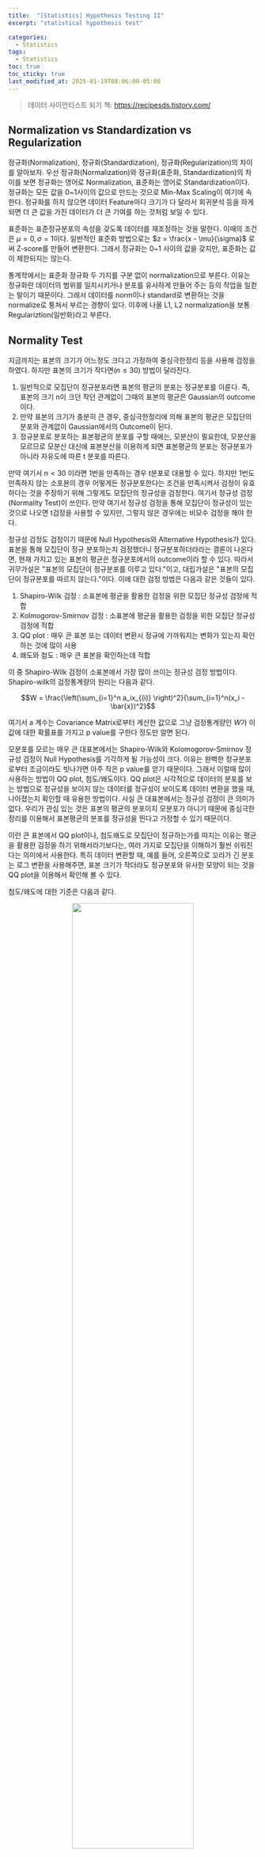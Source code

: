 ```yaml
---
title:  "[Statistics] Hypothesis Testing II"
excerpt: "statistical hypothesis test"

categories:
  - Statistics
tags:
  - Statistics
toc: true
toc_sticky: true
last_modified_at: 2025-01-19T08:06:00-05:00
---
```


> 데이터 사이언티스트 되기 책: https://recipesds.tistory.com/

## Normalization vs Standardization vs Regularization

정규화(Normalization), 정규화(Standardization), 정규화(Regularization)의 차이를 알아보자. 우선 정규화(Normalization)와 정규화(표준화, Standardization)의 차이를 보면 정규화는 영어로 Normalization, 표준화는 영어로 Standardization이다. 정규화는 모든 값을 0~1사이의 값으로 만드는 것으로 Min-Max Scaling이 여기에 속한다. 정규화를 하지 않으면 데이터 Feature마다 크기가 다 달라서 회귀분석 등을 하게 되면 더 큰 값을 가진 데이터가 더 큰 기여를 하는 것처럼 보일 수 있다. 

표준화는 표준정규분포의 속성을 갖도록 데이터를 재조정하는 것을 말한다. 이때의 조건은 $\mu=0, \sigma=1$이다. 일반적인 표준화 방법으로는 $z = \frac{x - \mu}{\sigma}$ 로써 Z-score를 만들어 변환한다. 그래서 정규화는 0~1 사이의 값을 갖지만, 표준화는 값이 제한되지는 않는다.

통계학에서는 표준화 정규화 두 가지를 구분 없이 normalization으로 부른다. 이유는 정규화란 데이터의 범위를 일치시키거나 분포를 유사하게 만들어 주는 등의 작업을 일컫는 말이기 때문이다. 그래서 데이터를 norm이나 standard로 변환하는 것을 normalize로 퉁쳐서 부르는 경향이 있다. 
이후에 나올 L1, L2 normalization을 보통 Regulariztion(일반화)라고 부른다. 

## Normality Test

지금까지는 표본의 크기가 어느정도 크다고 가정하여 중심극한정리 등을 사용해 검정을 하였다. 하지만 표본의 크기가 작다면($n \leq 30$) 방법이 달라진다. 

1. 일반적으로 모집단이 정규분포라면 표본의 평균의 분포는 정규분포를 이룬다. 즉, 표본의 크기 n이 크던 작던 관계없이 그때의 표본의 평균은 Gaussian의 outcome이다.
2. 만약 표본의 크기가 충분히 큰 경우, 중심극한정리에 의해 표본의 평균은 모집단의 분포와 관계없이 Gaussian에서의 Outcome이 된다.
3. 정규분포로 분포하는 표본평균의 분포를 구할 때에는, 모분산이 필요한데, 모분산을 모르므로 모분산 대신에 표본분산을 이용하게 되면 표본평균의 분포는 정규분포가 아니라 자유도에 따른 t 분포를 따른다.

만약 여기서 $n < 30$ 이라면 1번을 만족하는 경우 t분포로 대용할 수 있다. 하지만 1번도 만족하지 않는 소포뵨의 경우 어떻게든 정규분포한다는 조건을 만족시켜서 검정이 유효하다는 것을 주장하기 위해 그렇게도 모집단의 정규성을 검정한다. 여기서 정규성 검정(Normality Test)이 쓰인다. 만약 여기서 정규성 검정을 통해 모집단이 정규성이 있는 것으로 나오면 t검정을 사용할 수 있지만, 그렇지 않은 경우에는 비모수 검정을 해야 한다. 

정규성 검정도 검정이기 때문에 Null Hypothesis와 Alternative Hypothesis가 있다. 표본을 통해 모집단이 정규 분포하는지 검정했더니 정규분포하더라라는 결론이 나온다면, 현재 가지고 있는 표본의 평균은 정규분포에서의 outcome이라 할 수 있다. 따라서 귀무가설은 "표본의 모집단이 정규분포를 이루고 있다."이고, 대립가설은 "표본의 모집단이 정규분포를 따르지 않는다."이다. 이에 대한 검정 방법은 다음과 같은 것들이 있다. 

1. Shapiro-Wilk 검정 : 소표본에 평균을 활용한 검정을 위한 모집단 정규성 검정에 적합 
2. Kolmogorov-Smirnov 검정 : 소표본에 평균을 활용한 검정을 위한 모집단 정규성 검정에 적합
3. QQ plot : 매우 큰 표본 또는 데이터 변환시 정규에 가까워지는 변화가 있는지 확인하는 것에 많이 사용
4. 왜도와 첨도 : 매우 큰 표본을 확인하는데 적합

이 중 Shapiro-Wilk 검정이 소표본에서 가장 많이 쓰이는 정규성 검정 방법이다. Shapiro-wilk의 검정통계량의 원리는 다음과 같다. 

$$W = \frac{\left(\sum_{i=1}^n a_ix_{(i)} \right)^2}{\sum_{i=1}^n(x_i - \bar{x})^2}$$

여기서 a 계수는 Covariance Matrix로부터 계산한 값으로 그냥 검정통계량인 $W$가 이 값에 대한 확률표를 가지고 p value를 구한다 정도만 알면 된다. 

모분포를 모르는 매우 큰 대표본에서는  Shapiro-Wilk와 Kolomogorov-Smirnov 정규성 검정이 Null Hypothesis를 기각하게 될 가능성이 크다. 이유는 완벽한 정규분포로부터 조금이라도 빗나가면 아주 작은 p value를 얻기 때문이다. 
그래서 이럴때 많이 사용하는 방법이 QQ plot, 첨도/왜도이다.  QQ plot은 시각적으로 데이터의 분포를 보는 방법으로 정규성을 보이지 않는 데이터를 정규성이 보이도록 데이터 변환을 했을 때, 나아졌는지 확인할 때 유용한 방법이다. 사실 큰 대표본에서는 정규성 검정이 큰 의미가 없다. 우리가 관심 있는 것은 표본의 평균의 분포이지 모분포가 아니기 때문에 중심극한정리를 이용해서 표본평균의 분포를 정규성을 띈다고 가정할 수 있기 때문이다. 

이런 큰 표본에서 QQ plot이나, 첨도왜도로 모집단이 정규하는가를 따지는 이유는 평균을 활용한 검정을 하기 위해서라기보다는, 여러 가지로 모집단을 이해하기 훨씬 쉬워진다는 의미에서 사용한다. 특히 데이터 변환할 때, 예를 들어, 오른쪽으로 꼬리가 긴 분포는 로그 변환을 사용해주면, 표본 크기가 작더라도 정규분포와 유사한 모양이 되는 것을 QQ plot을 이용해서 확인해 볼 수 있다. 

첨도/왜도에 대한 기준은 다음과 같다. 

<p align="center"><img src="https://github.com/user-attachments/assets/1a1f9342-1eea-4bb4-b085-d10a986b910e" height="70%" width="70%"></p>

추가적으로 첨도=0 이면 표준정규분포이고, 첨도가 크더라도 분산이 더 큰 경우 완만한 그래프가 될 수 있으므로, 비교를 할 경우 분산이 동일한 분포끼리 비교해야 한다. 가우시안과 t분포가 그러한 관계이다. West 등(1995)의 연구에서는 왜도는 절대값이 2, 첨도는 절댓값이 7 이하이면 정규분포에서 크게 벗어나지 않아 정규성을 띈다고 봐도 된다고 한다. 

```py
from scipy.stats import skew, kurtosis
 
skew(data) # 왜도
kurtosis(data, fisher=True) # 첨도
```

참고로 fisher=True 이면, 정규분포 첨도를 0 기준으로 계산해주고, False이면 정규분포 첨도를 3으로 계산해 준다. 

추가적으로 정규성 검정을 하고 나면 등분산 가정이라는 것도 따라다닌다. 등분산 가정은 검정에서 비교하는 집단이 서로 분산이 같다는 가정인데, 분산이 같다는 의미는 각각의 분산이 확률변수로써 같을 확률이 크고 그렇다는 의미는 각각의 집단은 같은 성질의 집단이고, 같은 성질의 집단이라는 이야기는 같은 성질의 모집단에서 나눈 그룹일 수 있다는 의미가 된다. 따라서 각 표본의 분산의 값이 똑같을 필요는 없고, 모분산이 확률적으로 같다는 정도이다. 이런걸 동질성(Homogeneity of Variance)이라 한다. 


## $t$, $\chi^2$, $F$ testing

검정은 특정 통계량이 어떤 확률분포를 따를 때, 설정한 가설에 대해서 p value가 어떻게 되는지를 보는 것이다. 이때 어떤 확률분포에 $t$ 분포, $\chi^2$ 분포, $F$ 분포가 있다. 

앞서 살펴보았던 $t$ 분포부터 살펴보면 $t$ 분포는 표본평균의 분포가 따르는 분포이고, 모분산이 아닌 표본분산이 분포의 파라미터이다. 표본수가 작을 때는 표본정규분포보다 양쪽 꼬리가 더 두껍고, 표본크기가 커질 수록 정규분포에 가까워진다. 

$\chi^2$ 분포는 이전에 살펴보았듯이 가우시안의 제곱의 합이 해당 분포를 따른다. 카이제곱 분포는 표본분산의 분포와 관련있고, 표본분산의 검정을 할 때 사용된다. 통계량은 다음과 같다. 

$$\chi^2 = \sum_{i=1}^n \frac{(O_i - E_i)^2}{E_i}   
\begin{cases}
O : Observations \\  
E : Expections 
\end{cases}$$

위 통계량은 비율에 대한 검정이다. 비율은 Binomial로 표현되고, Binomial은 가우시안으로 근사가 되니까, 비율은 가우시안으로 근사된다. 
연속형 정규분포 변수에서의 카이제곱은 가우시안 제곱의 합 $\sum_{i=1}^n Z_i^2 = \sum_{i=1}^n \lbrack \frac{X_i - \mu}{\sigma} \rbrack^2 = \chi^2$ 임을 이용해서 2개 Binomial Case로 카이제곱 분포를 따르는지 유도해보면 다음과 같다. 

Binomial의 Gaussian근사를 상정하고, $\mu = np, \sigma^2 = npq$를 이용해 관측치 $O$를 z score로 쓰면,

$$z = frac{O_0 - np_0}{\sqrt{np_0(1-p_0)}} \sim N(0, 1), z^2 = \frac{(O_0 - np_0)^2}{np_0(1-p_0)} \sim \chi_{(1)}^2$$

가 된다. 이제 Binomial case 이므로 $p_0 + p_1 = 1, E_0 + E_1 = n, O_0 + O_1 = n, np_0 = E_0, np_1 = E_1$를 이용해서 유도한다. 

$$\begin{align}
Z^2 &= \frac{(O_0 - np_0)^2}{np_0(1-p_0)} = \frac{(O_0 - E_0)^2}{np_0p_1} = \frac{n(O_0 - E_0)^2}{np_0np_1} = \frac{n(O_0 - E_0)^2}{E_0E_1} \\ 
&= \frac{n(O_0 - E_0)^2}{E_0(n - E_0)} = (O_0 - E_0)^2 \left(\frac{1}{E_0} + \frac{1}{n-E_0} \right) \\ 
&= \frac{(O_0 - E_0)^2}{E_0} + \frac{((n-O_0) - (n-E_0))^2}{n - E_0} = \frac{(O_0 - E_0)^2}{E_0} + \frac{(O_1 - E_1)^2}{n-E_0} \\ 
&= \frac{(O_0 - E_0)^2}{E_0} + \frac{(O_1 - E_1)^2}{E_1} = \chi^2
\end{align}$$

이처럼 카이제곱 분포를 따르는 것을 확인할 수 있고, n개 Binomial Case로 일반화된 $\sum_{i=1}^n \frac{(O_i - E_i)^2}{E_i} \sim \chi_{(n-1)}^2$는 $\sum Z^2$의 형태라는 것을 알 수 있다. 

마지막으로 $F$ 분포는 $\frac{\chi^2}{\chi^2}$ 형태의 확률변수가 따르는 분포로, 이때는 Continuous 형태의 데이터에서 분산과 분산의 비가 따르는 분포이다. $F$ 비는 앞으로 나올 ANOVA 분산분석에서 사용되며, $F$ 비에 사용되는 비율을 $F = \frac{\alpha}{\beta}$ 라 하면 알파 베타는 각각 설명가능한 변량의 평균, 설명하지 못하는 변량의 평균이라 한다. 이를 다르게 표현하면 다음과 같다. 

$\alpha$ : 실험을 위해 인위적으로 선택한 데이터의 분산   
$\beta$ : 표본에 의한 분산 (통제할 수 없음)

실험을 위해 인위적으로 선택했다는 것은 모델을 만든다던가, 그룹을 나눈단던가 하는 것을 말한다.

$\alpha$ : 우리가 만든 모델에 의해 예측 가능한 분산     
$\beta$ : 우리가 예측 불가능한 데이터에 의한 분산  

우리가 모델을 만들었기 때문에 원래의 상태와 모델과의 차이를 측정할 필요가 있고, 우리가 모델을 만들었기 때문에, 만든 모델과 데이터의 차이를 측정할 필요가 있게 된다. 

$\alpha$ : 우리가 뭔가를 한 것에 대한 분산        
$\beta$ : 우리가 뭔가를 한 것 이외의 분산

뭔가를 하고 난 후에 결과라는 것은 효과를 기대한 것이니, 원래 상태와 효과와의 차이를 말하는 것이다. 

$\alpha$ : 결과에 대한 효과의 분산       
$\beta$ : 결과에 대한 오차의 분산  

쉽게 축약해서 쓰면 다음과 같다. 

$\alpha$ : 효과의 분산      
$\beta$ : 오차의 분산 

전반적으로 분자는 뭔가를 함으로써 나오는 원래의 상태로부터의 차이, 분모는 뭔를 했지만 여전히 있는 차이를 말한다. 

집단 차이 분석의 ANOVA F 검정의 $F$ 비의 경우 다음과 같다. 

$\alpha$ : 집단을 나눴기 때문에 생기는 집단끼리의 차이(분산)의 평균        
$\beta$ : 집단을 나눴지만 각 집단안에 있는 차이(분산)의 평균 

회귀의 경우 $F$ 분석은 다음과 같다. 

$\alpha$ : 회귀선을 찾아냈으니까, 회귀선과 평균선과의 차이(분산)의 평균     
$\beta$ : 회귀선을 찾아냈지만, 여전히 있는 관측치와 회귀선과의 차이(분산)의 평균    

전반벅으로 (결과에 대한 변화의 차이 / 결과와 관측치의 차이)가 된다. 노이즈에 비해 얼머나 효과 차이가 나는지를 보여준다. 혹은, 모집단을 추정할 때 틀릴 수도 있는 오차에 비해, 얼마나 확실하게 차이가 큰지를 계산한다. 

- $t$검정은 표본의 평균을 비교할 때 사용할 수 있다.   

- $\chi^2$ 검정은 원래 어떤 비율이어야 하는 기대 비율에 비해 퍼진 정도를 이용해 비교하는데 사용된다. 다시말해, 기댓값으로부터 관찰값까지의 차이(거리)를 나타내는 값이다.   

- $F$ 검정은 통제 가능한 분산과 통제 불가능한 분산의 비를 이용해 통제 불가능한 것에 비해 통제 가능한 것이 차이가 나는가를 확인할 때 사용한다. 

## Test of Independence & Test of Homogeneity

동립성 검정(Test of Independence), 독질성 검정(Test of Homogeneity) 모두 카이스퀘어 검정을 한다. 
독립성 검정은 한 개의 표본 집단에서 뽑은 변수가 서로 독립인지를 검사한다. 동질성 검정은 서로 다른 표본 집단 변수의 동질성을 검사한다. 카이스퀘어 검정의 기본적인 아이디어는 관측빈도와 예측할 수 있는 기대빈도의 차이를 비교하는 것이다. 독립성 검정일 때에는 독립일 떄의 기대빈도와 관측빈도가 같다면 독립이다. 

Null Hypothesis와 Alternative Hypothesis를 살펴보면 독립성 검정은 기본적으로 변수끼리의 독립을 가정한다.   
$H_0$: 관심 Feature끼리 서로 관련이 없다(독립적이다. 예측한 기대빈도와 동일하다, 예측 기대 빈도는 $P_{ij}=P_iP_j$로 예측할 수 있다.)  
$H_1$: 관심 Feature끼리 서로 관련이 있다.(독립적이지 않다, 예측한 기대빈도와 많이 다르다.)  

동질성 검정의 경우 다음과 같다.   
$H_0$: 두개의 그룹이 각 변수(Feature)에 대하여 서로 분포가 동일하다, 분포 가정이 가능하다. ($P_{i1},P_{i2}, \cdots, P_{in} = P_{j1},P_{j2}, \cdots, P_{jn}$)  
$H_1$: 두개의 그룹이 각 변수(Feature)에 대하여 서로 분포가 동일하지 않다.

교차표로 따지면 독립성 검정은 교차표의 행과 열이 독립인지(관계가 없는지)를 검정하는 것이고, 동질성 검정은 교차표의 행끼리 분포가 서로 같은지를 검정하는 것이다. 

두 변수 사이에 비율이 기댓값과 일치하는지 확인하는 거라 goodness of fit라 부른다. 확률적으로 독립에 접근하면, 
$P(i \vert j) = p(i), p(j \vert i) = p(j), p(i, j) = p(i) \cdot p(j)$를 의미하고, 이게 성립한다는 것은 $p(i) \cdot p(j)$를 이용한 예측 비율과 일치한다는 것이다. 

카이제곱 분포가 자유도 $n-1$인 $z^2$의 합의 형태 $\sum_{i=1}^n \frac{(O_i - E_i)^2}{E_i} \sim \chi_{(n-1)}^2$라는 점을 이용해서 실제 검정을 해보자. 먼저 술을 마시고 안 마시는 사람에 따라 담배를 피우는 것이 서로 독립인지(차이가 있는지)를 확인해보자. 

<p align="center"><img src="https://github.com/user-attachments/assets/e4a8c145-dbb1-4d9b-a9d5-0ba8c8619efc"></p>

검정에 앞서 카이스퀘어의 자유도를 확인해보면, (행의 수 - 1)x(열의 수 - 1)이 검정의 자유도가 된다. 표 데이터에서 합계가 정해져 있다고 생각하면, 각 행과 열에서 1개는 자유롭지만 1개가 정해지는 순간 나머지는 자동으로 정해진다. 

Null Hypothesis: 술과 담배는 서로 독립이다.   
Alternative Hypothesis: 술과 담배는 서로 독립이 아니다.   

먼저 기대도수를 구해야 한다. 기대도수는 확률x전체개수 이므로 술을 마시는 사람을 $D$, 담배를 피우는 사람을 $S$라 할 때, $P(D \cap S) = P(D)P(S)$ 이므로 $\frac{D}{Total} \cdot \frac{S}{Total}$이 기대 비율이 되고, 기대 도수는 $P(D \cap S) \cdot Total$ 이므로 $\frac{D \cdot S}{Total}$이 된다. 

<p align="center"><img src="https://github.com/user-attachments/assets/35485e71-c568-4a7f-b1de-c68d381be564"></p>

데이터 옆 괄호 안에 있는 값이 기대도수로 카이스퀘어 검정에서 귀무가설인 독립이라면 이렇게 될 것이라는 예측값이 된다. 따라서 카이제곱 통계량을 계산하면 다음과 같다.

$$\chi^2 = \frac{(48-31.92)^2}{31.92} + \frac{(8-24.08)^2}{24.08} + \frac{(9-25.08)^2}{25.08} + \frac{(35-18.92)^2}{18.92} =  42.8142$$

<p align="center"><img src="https://github.com/user-attachments/assets/d2871b86-4956-4c64-a786-a89976697079"></p>

5%유의수준 자유도 1에서의 카이스퀘어 값이 3.8415이므로, 유의수준보다 훨신 큰 검정통계량이다. 따라서 술과 담배는 독립이 아니라는 결론이 나온다. 

파이썬을 통해 구하면 다음과 같다. 이때 주의할 점은 scipy의 chi2_contingency는 df가 1인 경우에는 Yates’ correction for continuity를 적용한다. Yates 수정식은 카이스퀘어에 관련하여 교차표의 모든 cell에서 기대 도수≥5인 경우에 카이스퀘어 검정이 동작하는데, 기대 도수≤5인 경우 에도 사용할 수 있도록 해 주는 수정 식이다. 우리 예시의 경우 기대 도수가 충분히 크므로 적용하지 않고(correcion=False) 실행시킨다. 

```py
row1, row2 = [48, 8], [9, 35]
chi2, p, dof, expected = chi2_contingency([row1, row2], correction=False)
msg = 'Statistic: {}\np value: {}\ndof: {}'
print(msg.format(chi2, p, dof))
print(expected)
 
Statistic: 42.81422371997646
p value: 6.019290099276929e-11
dof: 1
[[31.92 24.08]
 [25.08 18.92]] → 이것은 예측치
```

이제 동질성 검정의 예를 들어보자. 동질성 검정은 A/B 테스트에 이용되기도 하는데, 특히 A/B가 서로 다른 집단인 경우 유용하다. 

<p align="center"><img src="https://github.com/user-attachments/assets/94345047-3413-4887-8df5-673aa5074b59"></p>

Null Hypothesis: 광고 A와 광고 B는 서로 분포가 같다. P(광고A, 전환)=P(광고B, 전환), P(광고A, 이탈)=P(광고B, 이탈)  
Alternative Hypothesis: 광고A와 광고B는 서로 분포가 다르다. 

오른 쪽 합계를 잘 보면 200으로 같은데, 동질성 검정의 경우 두 집단에서 표집하고, Feature의 분포를 비교하기 때문에 표집수를 같은 수로 하는 경우가 많다. 이때 예측할 수 있는 기대 빈도는 광고에 따른 집단과는 관계없이 전환 확률이 같고, 이탈 확률이 같으면 된다. 따라서 간단하게, 간단하게 광고A에 의한 전환사용자와 광고B에 의한 전환사용자를 합한 후 2로 나누면 된다. 이탈도 마찬가지로 각 기대 빈도는 각 Feature의 합/2가 된다. 이유는 기대도수 = 전환합/전환 합계 x 광고 A합/전체 합계 x 전체 합계 인데, 광고 A합/ 전체 합계가 1/2가 되기 때문이다. 

<p align="center"><img src="https://github.com/user-attachments/assets/da258a0c-fff4-43fd-92cc-c085dd977d27"></p>

검정 통계량은 다음과 같다. 

$$\chi^2 = \frac{(44-53)^2}{53} + \frac{(62-53)^2}{53} + \frac{(156-147)^2}{147} + \frac{(138-147)^2}{147} = 4.158644$$

파이썬으로 구하면 다음과 같다. 

```py
from scipy.stats import chi2_contingency
 
row1 = [44, 156]
row2 = [62, 138]
 
chi2, p, dof, expected = chi2_contingency([row1, row2], correction=False)
msg = 'Statistic: {}\np value: {}\ndof: {}'
print(msg.format(chi2, p, dof))
print(expected)
 
Statistic: 4.158644589911436
p value: 0.04142253879330136
dof: 1
[[ 53. 147.]
 [ 53. 147.]]
```

p value = 0.041이므로 귀무가설을 기각하고, 두 개의 광고 간에 전환과 이탈은 차이가 있다고 할 수 있다. 

독립성검정과 동질성검정은 범주형 데이터의 서로 관계가 있는지를 확인하는 통계기법이고, 연속형인 경우에는 공분산을 분석한다. 카이제곱 검정을 하려면 조건이 있는데, 기대도수가 5 이하인 데이터 셀이 전체의 20% 가 넘지 않도록 해야 한다. 이런 경우에는 표본을 늘리던지, 그룹을 더 줄여서 (묶어서) 5 이하의 빈도가 나오지 않게 하는 방법이 있고, 그래도 안된다면 Fisher 검정을 해야 한다. 












